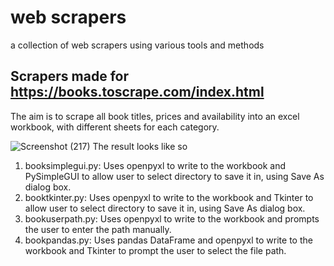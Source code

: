 # web scrapers
 a collection of web scrapers using various tools and methods

## Scrapers made for https://books.toscrape.com/index.html

The aim is to scrape all book titles, prices and availability into an excel workbook, with different sheets for each category.

![Screenshot (217)](https://github.com/dedederinsola/web-scrapers/assets/12772185/7487247f-0d09-4499-bed9-3ca4537fa71a)
The result looks like so

 1. booksimplegui.py: Uses openpyxl to write to the workbook and PySimpleGUI to allow user to select directory to save it in, using Save As dialog box.
 2. booktkinter.py: Uses openpyxl to write to the workbook and Tkinter to allow user to select directory to save it in, using Save As dialog box.
 3. bookuserpath.py: Uses openpyxl to write to the workbook and prompts the user to enter the path manually.
 4. bookpandas.py: Uses pandas DataFrame and openpyxl to write to the workbook and Tkinter to prompt the user to select the file path.
